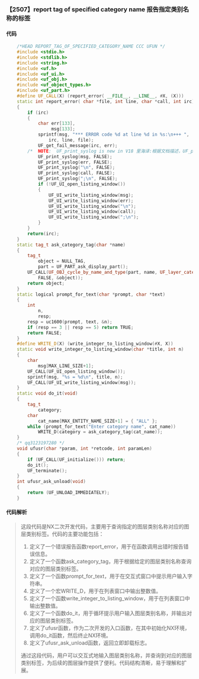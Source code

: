 ### 【2507】report tag of specified category name 报告指定类别名称的标签

#### 代码

```cpp
    /*HEAD REPORT_TAG_OF_SPECIFIED_CATEGORY_NAME CCC UFUN */  
    #include <stdio.h>  
    #include <stdlib.h>  
    #include <string.h>  
    #include <uf.h>  
    #include <uf_ui.h>  
    #include <uf_obj.h>  
    #include <uf_object_types.h>  
    #include <uf_part.h>  
    #define UF_CALL(X) (report_error( __FILE__, __LINE__, #X, (X)))  
    static int report_error( char *file, int line, char *call, int irc)  
    {  
        if (irc)  
        {  
            char err[133],  
                 msg[133];  
            sprintf(msg, "*** ERROR code %d at line %d in %s:\n+++ ",  
                irc, line, file);  
            UF_get_fail_message(irc, err);  
        /*  NOTE:  UF_print_syslog is new in V18 里海译:根据文档描述，UF_print_syslog 是 V18 版本新增的函数，主要用于打印系统日志信息。 */  
            UF_print_syslog(msg, FALSE);  
            UF_print_syslog(err, FALSE);  
            UF_print_syslog("\n", FALSE);  
            UF_print_syslog(call, FALSE);  
            UF_print_syslog(";\n", FALSE);  
            if (!UF_UI_open_listing_window())  
            {  
                UF_UI_write_listing_window(msg);  
                UF_UI_write_listing_window(err);  
                UF_UI_write_listing_window("\n");  
                UF_UI_write_listing_window(call);  
                UF_UI_write_listing_window(";\n");  
            }  
        }  
        return(irc);  
    }  
    static tag_t ask_category_tag(char *name)  
    {  
        tag_t  
            object = NULL_TAG,  
            part = UF_PART_ask_display_part();  
        UF_CALL(UF_OBJ_cycle_by_name_and_type(part, name, UF_layer_category_type,  
            FALSE, &object));  
        return object;  
    }  
    static logical prompt_for_text(char *prompt, char *text)  
    {  
        int  
            n,  
            resp;  
        resp = uc1600(prompt, text, &n);  
        if (resp == 3 || resp == 5) return TRUE;  
        return FALSE;  
    }  
    #define WRITE_D(X) (write_integer_to_listing_window(#X, X))  
    static void write_integer_to_listing_window(char *title, int n)  
    {  
        char  
            msg[MAX_LINE_SIZE+1];  
        UF_CALL(UF_UI_open_listing_window());  
        sprintf(msg, "%s = %d\n", title, n);  
        UF_CALL(UF_UI_write_listing_window(msg));  
    }  
    static void do_it(void)  
    {  
        tag_t  
            category;  
        char  
            cat_name[MAX_ENTITY_NAME_SIZE+1] = { "ALL" };  
        while (prompt_for_text("Enter category name", cat_name))  
            WRITE_D(category = ask_category_tag(cat_name));  
    }  
    /* qq3123197280 */  
    void ufusr(char *param, int *retcode, int paramLen)  
    {  
        if (UF_CALL(UF_initialize())) return;  
        do_it();  
        UF_terminate();  
    }  
    int ufusr_ask_unload(void)  
    {  
        return (UF_UNLOAD_IMMEDIATELY);  
    }

```

#### 代码解析

> 这段代码是NX二次开发代码，主要用于查询指定的图层类别名称对应的图层类别标签。代码的主要功能包括：
>
> 1. 定义了一个错误报告函数report_error，用于在函数调用出错时报告错误信息。
> 2. 定义了一个函数ask_category_tag，用于根据给定的图层类别名称查询对应的图层类别标签。
> 3. 定义了一个函数prompt_for_text，用于在交互式窗口中提示用户输入字符串。
> 4. 定义了一个宏WRITE_D，用于在列表窗口中输出整数值。
> 5. 定义了一个函数write_integer_to_listing_window，用于在列表窗口中输出整数值。
> 6. 定义了一个函数do_it，用于循环提示用户输入图层类别名称，并输出对应的图层类别标签。
> 7. 定义了ufusr函数，作为二次开发的入口函数，在其中初始化NX环境，调用do_it函数，然后终止NX环境。
> 8. 定义了ufusr_ask_unload函数，返回立即卸载标志。
>
> 通过这段代码，用户可以交互式地输入图层类别名称，并查询到对应的图层类别标签，为后续的图层操作提供了便利。代码结构清晰，易于理解和扩展。
>
